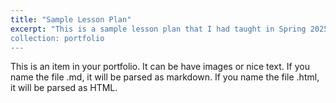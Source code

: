 ```yaml
---
title: "Sample Lesson Plan"
excerpt: "This is a sample lesson plan that I had taught in Spring 2025. <br/><img src='/images/sample_lesson_plan.png’>”
collection: portfolio
---
```


This is an item in your portfolio. It can be have images or nice text. If you name the file .md, it will be parsed as markdown. If you name the file .html, it will be parsed as HTML. 
